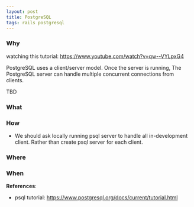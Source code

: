 ```yaml
---
layout: post
title: PostgreSQL
tags: rails postgresql
---
```



### Why


watching this tutorial: https://www.youtube.com/watch?v=qw--VYLpxG4


PostgreSQL uses a client/server model. Once the server is running, The PostgreSQL server can handle multiple concurrent connections from clients.

TBD

### What



### How

- We should ask locally running psql server to handle all in-development client. Rather than create psql server for each client.

### Where


### When



**References**:

- psql tutorial: https://www.postgresql.org/docs/current/tutorial.html